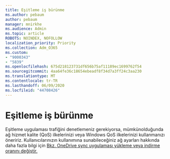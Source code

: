 ```yaml
---
title: Eşitleme iş bürünme
ms.author: pebaum
author: pebaum
manager: mnirkhe
ms.audience: Admin
ms.topic: article
ROBOTS: NOINDEX, NOFOLLOW
localization_priority: Priority
ms.collection: Adm_O365
ms.custom:
- "9000343"
- "5839"
ms.openlocfilehash: 675d218123731df656b75af11189ec1699762f54
ms.sourcegitcommit: 4aa64fe36c18654ebeadf8f34d7a3ff24c3aa230
ms.translationtype: MT
ms.contentlocale: tr-TR
ms.lasthandoff: 06/09/2020
ms.locfileid: "44708426"
---
```

# <a name="control-sync-throughput"></a>Eşitleme iş bürünme

Eşitleme uygulaması trafiğini denetlemeniz gerekiyorsa, mümkünolduğunda ağ hizmet kalite (QoS) ilkelerinizi veya Windows QoS ilkelerinizi kullanmanızı öneririz. Kullanıcılarınızın kullanımına sunabileceğiniz ağ ayarları hakkında daha fazla bilgi için [Bkz. OneDrive sync uygulaması yükleme veya indirme oranını değiştir.](https://support.office.com/article/71cc69da-2371-4981-8cc8-b4558bdda56e)